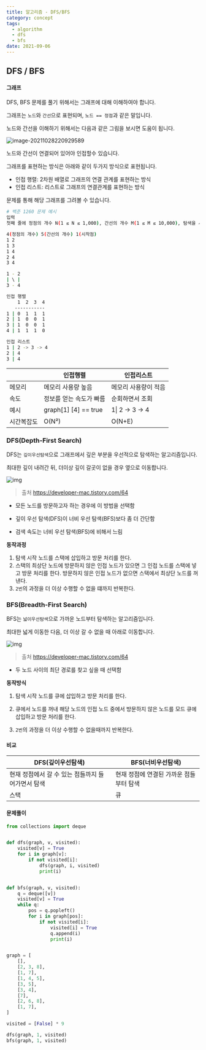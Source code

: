 ```yaml
---
title: 알고리즘 - DFS/BFS
category: concept
tags:
  - algorithm
  - dfs
  - bfs
date: 2021-09-06
---
```


## DFS / BFS

#### 그래프

DFS, BFS 문제를 풀기 위해서는 그래프에 대해 이해하여야 합니다.

그래프는 `노드`와 `간선`으로 표현되며, `노드 == 정점`과 같은 말입니다.

노드와 간선을 이해하기 위해서는 다음과 같은 그림을 보시면 도움이 됩니다.

![image-20211028220929589](../../../assets/images/posts/2021-10-28-post-algorithm-concept-dfsbfs/image-20211028220929589.png)

노드와 간선이 연결되어 있어야 인접할수 있습니다.

그래프를 표현하는 방식은 아래와 같이 두가지 방식으로 표현됩니다.

- 인접 행렬: 2차원 배열로 그래프의 연결 관계를 표현하는 방식
- 인접 리스트: 리스트로 그래프의 연결관계를 표현하는 방식

문제를 통해 해당 그래프를 그려볼 수 있습니다.

```bash
# 백준 1260 문제 예시
입력
첫째 줄에 정점의 개수 N(1 ≤ N ≤ 1,000), 간선의 개수 M(1 ≤ M ≤ 10,000), 탐색을 시작할 정점의 번호 V가 주어진다. 다음 M개의 줄에는 간선이 연결하는 두 정점의 번호가 주어진다. 어떤 두 정점 사이에 여러 개의 간선이 있을 수 있다. 입력으로 주어지는 간선은 양방향이다.

4(정점의 개수) 5(간선의 개수) 1(시작점)
1 2
1 3
1 4
2 4
3 4

1 - 2
| \ |
3 - 4

인접 행렬
    1  2  3  4
   -----------
1 | 0  1  1  1
2 | 1  0  0  1
3 | 1  0  0  1
4 | 1  1  1  0

인접 리스트
1 | 2 -> 3 -> 4
2 | 4
3 | 4
```

|            | 인접행렬                | 인접리스트           |
| ---------- | ----------------------- | -------------------- |
| 메모리     | 메모리 사용량 높음      | 메모리 사용량이 적음 |
| 속도       | 정보를 얻는 속도가 빠름 | 순회하면서 조회      |
| 예시       | graph[1] [4] == true    | 1\| 2 -> 3 -> 4      |
| 시간복잡도 | O(N²)                   | O(N+E)               |

### DFS(Depth-First Search)

DFS는 `깊이우선탐색`으로 그래프에서 깊은 부분을 우선적으로 탐색하는 알고리즘입니다.

최대한 깊이 내려간 뒤, 더이상 깊이 갈곳이 없을 경우 옆으로 이동합니다.

![img](../../../assets/images/posts/2021-10-28-post-algorithm-concept-dfsbfs/img.gif)

> 출처 https://developer-mac.tistory.com/64

- 모든 노드를 방문하고자 하는 경우에 이 방법을 선택함

- 깊이 우선 탐색(DFS)이 너비 우선 탐색(BFS)보다 좀 더 간단함

- 검색 속도는 너비 우선 탐색(BFS)에 비해서 느림

**동작과정**

1. 탐색 시작 노드를 스택에 삽입하고 방문 처리를 한다.
2. 스택의 최상단 노드에 방문하지 않은 인접 노드가 있으면 그 인접 노드를 스택에 넣고 방문 처리를 한다. 방문하지 않은 인접 노드가 없으면 스택에서 최상단 노드를 꺼낸다.
3. `2번`의 과정을 더 이상 수행할 수 없을 떄까지 반복한다.

### BFS(Breadth-First Search)

BFS는 `넓이우선탐색`으로 가까운 노드부터 탐색하는 알고리즘입니다.

최대한 넓게 이동한 다음, 더 이상 갈 수 없을 때 아래로 이동합니다.

![img](../../../assets/images/posts/2021-11-14-post-algorithm-concept-dfsbfs/img.gif)

> 출처 https://developer-mac.tistory.com/64

- 두 노드 사이의 최단 경로를 찾고 싶을 때 선택함

**동작방식**

1. 탐색 시작 노드를 큐에 삽입하고 방문 처리를 한다.

2. 큐에서 노드를 꺼내 해당 노드의 인접 노드 중에서 방문하지 않은 노드를 모드 큐에 삽입하고 방문 처리를 한다.
3. `2번`의 과정을 더 이상 수행할 수 없을때까지 반복한다.

#### 비교

| DFS(깊이우선탐색)                                 | BFS(너비우선탐색)                       |
| ------------------------------------------------- | --------------------------------------- |
| 현재 정점에서 갈 수 있는 점들까지 들어가면서 탐색 | 현재 정점에 연결된 가까운 점들부터 탐색 |
| 스택                                              | 큐                                      |

#### 문제풀이

```python
from collections import deque


def dfs(graph, v, visited):
    visited[v] = True
    for i in graph[v]:
        if not visited[i]:
            dfs(graph, i, visited)
            print(i)


def bfs(graph, v, visited):
    q = deque([v])
    visited[v] = True
    while q:
        pos = q.popleft()
        for i in graph[pos]:
            if not visited[i]:
                visited[i] = True
                q.append(i)
                print(i)


graph = [
    [],
    [2, 3, 8],
    [1, 7],
    [1, 4, 5],
    [3, 5],
    [3, 4],
    [7],
    [2, 6, 8],
    [1, 7],
]

visited = [False] * 9

dfs(graph, 1, visited)
bfs(graph, 1, visited)
```
